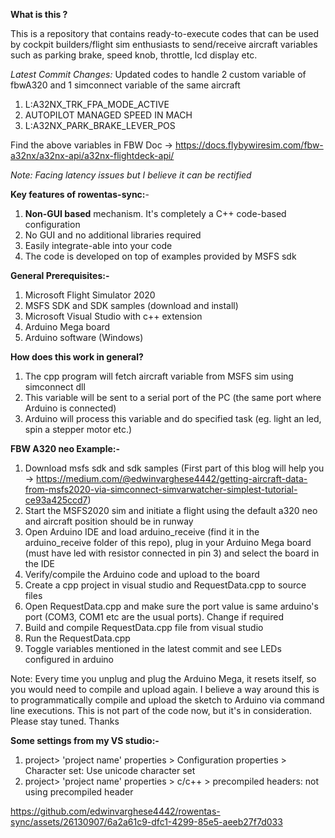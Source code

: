 **What is this ?**

This is a repository that contains ready-to-execute codes that can be used by cockpit builders/flight sim enthusiasts to send/receive aircraft variables such as parking brake, speed knob, throttle, lcd display etc. 

_Latest Commit Changes:_
Updated codes to handle 2 custom variable of fbwA320 and 1 simconnect variable of the same aircraft
1. L:A32NX_TRK_FPA_MODE_ACTIVE
2. AUTOPILOT MANAGED SPEED IN MACH
3. L:A32NX_PARK_BRAKE_LEVER_POS
   
Find the above variables in FBW Doc -> https://docs.flybywiresim.com/fbw-a32nx/a32nx-api/a32nx-flightdeck-api/

_Note: Facing latency issues but I believe it can be rectified_

**Key features of rowentas-sync:**-
1. **Non-GUI based** mechanism. It's completely a C++ code-based configuration
2. No GUI and no additional libraries required
3. Easily integrate-able into your code
4. The code is developed on top of examples provided by MSFS sdk

**General Prerequisites:-**
1. Microsoft Flight Simulator 2020
2. MSFS SDK and SDK samples (download and install)
3. Microsoft Visual Studio with c++ extension
4. Arduino Mega board
5. Arduino software (Windows)

**How does this work in general?**
1. The cpp program will fetch aircraft variable from MSFS sim using simconnect dll
2. This variable will be sent to a serial port of the PC (the same port where Arduino is connected)
3. Arduino will process this variable and do specified task (eg. light an led, spin a stepper motor etc.)

**FBW A320 neo Example:-**
1. Download msfs sdk and sdk samples (First part of this blog will help you -> https://medium.com/@edwinvarghese4442/getting-aircraft-data-from-msfs2020-via-simconnect-simvarwatcher-simplest-tutorial-ce93a425ccd7)
2. Start the MSFS2020 sim and initiate a flight using the default a320 neo and aircraft position should be in runway 
3. Open Arduino IDE and load arduino_receive (find it in the arduino_receive folder of this repo), plug in your Arduino Mega board (must have led with resistor connected in pin 3) and select the board in the IDE
4. Verify/compile the Arduino code and upload to the board
5. Create a cpp project in visual studio and RequestData.cpp to source files
6. Open RequestData.cpp and make sure the port value is same arduino's port (COM3, COM1 etc are the usual ports). Change if required
7. Build and compile RequestData.cpp file from visual studio
8. Run the RequestData.cpp
9. Toggle variables mentioned in the latest commit and see LEDs configured in arduino

Note: Every time you unplug and plug the Arduino Mega, it resets itself, so you would need to compile and upload again. I believe a way around this is to programmatically compile and upload the sketch to Arduino via command line executions. This is not part of the code now, but it's in consideration. Please stay tuned. Thanks

**Some settings from my VS studio:-**
1. project> 'project name' properties > Configuration properties > Character set: Use unicode character set
2. project> 'project name' properties > c/c++ > precompiled headers: not using precompiled header



https://github.com/edwinvarghese4442/rowentas-sync/assets/26130907/6a2a61c9-dfc1-4299-85e5-aeeb27f7d033

